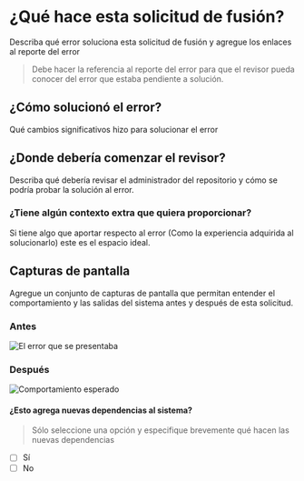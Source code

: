 # ¿Qué hace esta solicitud de fusión?

Describa qué error soluciona esta solicitud de fusión y agregue los enlaces al reporte del error

>Debe hacer la referencia al reporte del error para que el revisor pueda conocer del error que estaba pendiente a solución.

## ¿Cómo solucionó el error?

Qué cambios significativos hizo para solucionar el error 

## ¿Donde debería comenzar el revisor?

Describa qué debería revisar el administrador del repositorio y cómo se podría probar la solución al error.

### ¿Tiene algún contexto extra que quiera proporcionar?

Si tiene algo que aportar respecto al error (Como la experiencia adquirida al solucionarlo) este es el espacio ideal.

## Capturas de pantalla

Agregue un conjunto de capturas de pantalla que permitan entender el comportamiento y las salidas del sistema antes y después de esta solicitud.

### Antes

![El  error que se presentaba](https://upload.wikimedia.org/wikipedia/commons/d/dd/Kernel_Panic.png)

### Después

![Comportamiento esperado](https://scontent-mia3-1.xx.fbcdn.net/v/t1.0-9/13339717_912431218884244_7376235979653119113_n.jpg?_nc_cat=0&oh=975a4d2405a405bede1385bf31306ad0&oe=5B33403A)

#### ¿Esto agrega nuevas dependencias al sistema?

>Sólo seleccione una opción y especifique brevemente qué hacen las nuevas dependencias

* [ ] Sí
* [ ] No
